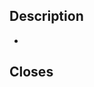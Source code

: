 <!--
By submitting this pull request, you agree to:
- follow [Litestar's Code of Conduct](https://github.com/litestar-org/.github/blob/main/CODE_OF_CONDUCT.md)
- follow [Litestar's contribution guidelines](https://github.com/litestar-org/.github/blob/main/CONTRIBUTING.md)
- follow the [PSFs's Code of Conduct](https://www.python.org/psf/conduct/)
-->
## Description

-

<!--
Please add in issue numbers this pull request will close, if applicable
Examples: Fixes #4321 or Closes #1234

Ensure you are using a supported keyword to properly link an issue:
https://docs.github.com/en/issues/tracking-your-work-with-issues/linking-a-pull-request-to-an-issue#linking-a-pull-request-to-an-issue-using-a-keyword 
-->
## Closes
